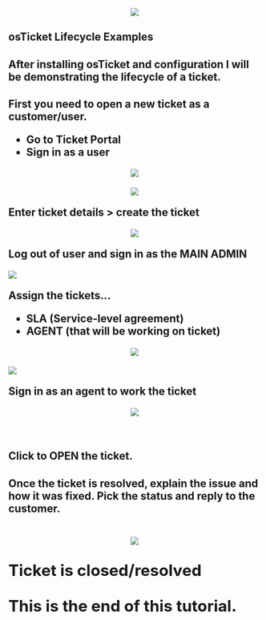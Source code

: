 <p align="center">
<img src="https://i.imgur.com/gNYiwD9.png"/></P>
</p>

<h2>osTicket Lifecycle Examples<h2/>
<h2> After installing osTicket and configuration I will be demonstrating the lifecycle of a ticket. <h2/>

First you need to open a new ticket as a customer/user. 
 - Go to Ticket Portal
 - Sign in as a user

<p align="center">
<img src="https://i.imgur.com/lfobSMW.png"/></P>
</p>



<p align="center">
<img src="https://i.imgur.com/9RGQjTp.png"/></P>
</p>

Enter ticket details > create the ticket
<p align="center">
<img src="https://i.imgur.com/jmuF6Iu.png"/></P>
<p> Log out of user and sign in as the MAIN ADMIN </p>
<img src="https://i.imgur.com/tc82TRo.png"/></p>
</p>

Assign the tickets...
- SLA (Service-level agreement)
- AGENT (that will be working on ticket)

<p align="center">
<img src="https://i.imgur.com/ufd5ZUX.png"/></P>
<img src="https://i.imgur.com/MPxx0Zh.png"/></P>
</p>


Sign in as an agent to work the ticket

<p align="center">
<img src="https://i.imgur.com/tBvyQ6G.png"/></P>
</p>
<br />

Click to OPEN the ticket.
<h2> <a>Once the ticket is resolved, explain the issue and how it was fixed.<a/>
<a>Pick the status and reply to the customer.<a/><h2/>

<p align="center">
<img src="https://i.imgur.com/VL8ipVL.png"/></P>


Ticket is closed/resolved


This is the end of this tutorial.
